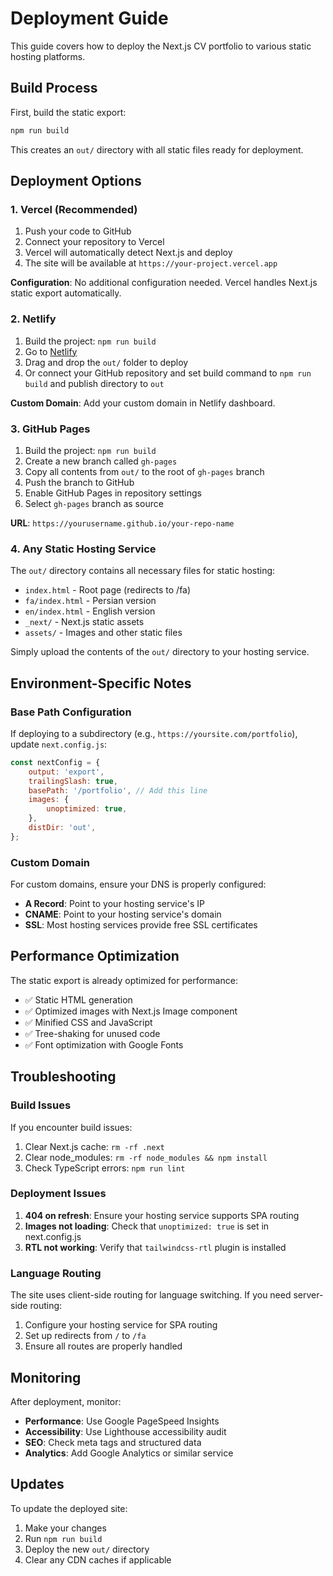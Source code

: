 # Deployment Guide

This guide covers how to deploy the Next.js CV portfolio to various static hosting platforms.

## Build Process

First, build the static export:

```bash
npm run build
```

This creates an `out/` directory with all static files ready for deployment.

## Deployment Options

### 1. Vercel (Recommended)

1. Push your code to GitHub
2. Connect your repository to Vercel
3. Vercel will automatically detect Next.js and deploy
4. The site will be available at `https://your-project.vercel.app`

**Configuration**: No additional configuration needed. Vercel handles Next.js static export automatically.

### 2. Netlify

1. Build the project: `npm run build`
2. Go to [Netlify](https://netlify.com)
3. Drag and drop the `out/` folder to deploy
4. Or connect your GitHub repository and set build command to `npm run build` and publish directory to `out`

**Custom Domain**: Add your custom domain in Netlify dashboard.

### 3. GitHub Pages

1. Build the project: `npm run build`
2. Create a new branch called `gh-pages`
3. Copy all contents from `out/` to the root of `gh-pages` branch
4. Push the branch to GitHub
5. Enable GitHub Pages in repository settings
6. Select `gh-pages` branch as source

**URL**: `https://yourusername.github.io/your-repo-name`

### 4. Any Static Hosting Service

The `out/` directory contains all necessary files for static hosting:

- `index.html` - Root page (redirects to /fa)
- `fa/index.html` - Persian version
- `en/index.html` - English version
- `_next/` - Next.js static assets
- `assets/` - Images and other static files

Simply upload the contents of the `out/` directory to your hosting service.

## Environment-Specific Notes

### Base Path Configuration

If deploying to a subdirectory (e.g., `https://yoursite.com/portfolio`), update `next.config.js`:

```javascript
const nextConfig = {
	output: 'export',
	trailingSlash: true,
	basePath: '/portfolio', // Add this line
	images: {
		unoptimized: true,
	},
	distDir: 'out',
};
```

### Custom Domain

For custom domains, ensure your DNS is properly configured:

- **A Record**: Point to your hosting service's IP
- **CNAME**: Point to your hosting service's domain
- **SSL**: Most hosting services provide free SSL certificates

## Performance Optimization

The static export is already optimized for performance:

- ✅ Static HTML generation
- ✅ Optimized images with Next.js Image component
- ✅ Minified CSS and JavaScript
- ✅ Tree-shaking for unused code
- ✅ Font optimization with Google Fonts

## Troubleshooting

### Build Issues

If you encounter build issues:

1. Clear Next.js cache: `rm -rf .next`
2. Clear node_modules: `rm -rf node_modules && npm install`
3. Check TypeScript errors: `npm run lint`

### Deployment Issues

1. **404 on refresh**: Ensure your hosting service supports SPA routing
2. **Images not loading**: Check that `unoptimized: true` is set in next.config.js
3. **RTL not working**: Verify that `tailwindcss-rtl` plugin is installed

### Language Routing

The site uses client-side routing for language switching. If you need server-side routing:

1. Configure your hosting service for SPA routing
2. Set up redirects from `/` to `/fa`
3. Ensure all routes are properly handled

## Monitoring

After deployment, monitor:

- **Performance**: Use Google PageSpeed Insights
- **Accessibility**: Use Lighthouse accessibility audit
- **SEO**: Check meta tags and structured data
- **Analytics**: Add Google Analytics or similar service

## Updates

To update the deployed site:

1. Make your changes
2. Run `npm run build`
3. Deploy the new `out/` directory
4. Clear any CDN caches if applicable
